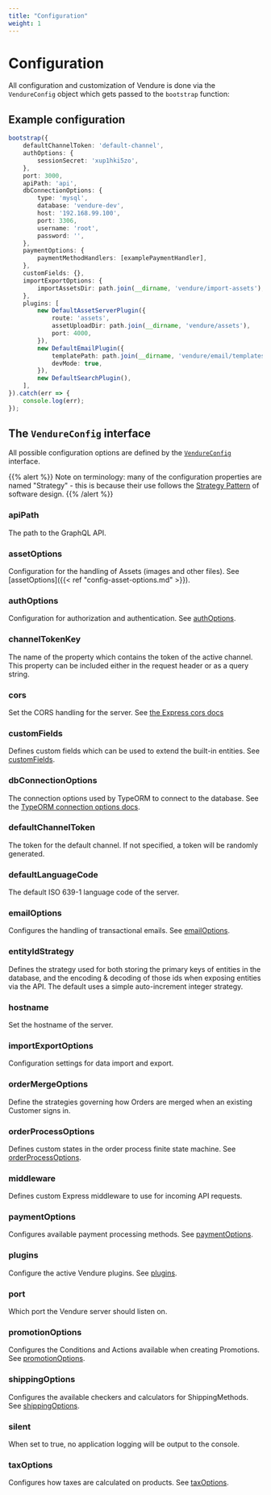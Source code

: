```yaml
---
title: "Configuration"
weight: 1
---
```


# Configuration

All configuration and customization of Vendure is done via the `VendureConfig` object which gets passed to the `bootstrap` function:

## Example configuration

```TypeScript
bootstrap({
    defaultChannelToken: 'default-channel',
    authOptions: {
        sessionSecret: 'xup1hki5zo',
    },
    port: 3000,
    apiPath: 'api',
    dbConnectionOptions: {
        type: 'mysql',
        database: 'vendure-dev',
        host: '192.168.99.100',
        port: 3306,
        username: 'root',
        password: '',
    },
    paymentOptions: {
        paymentMethodHandlers: [examplePaymentHandler],
    },
    customFields: {},
    importExportOptions: {
        importAssetsDir: path.join(__dirname, 'vendure/import-assets'),
    },
    plugins: [
        new DefaultAssetServerPlugin({
            route: 'assets',
            assetUploadDir: path.join(__dirname, 'vendure/assets'),
            port: 4000,
        }),
        new DefaultEmailPlugin({
            templatePath: path.join(__dirname, 'vendure/email/templates'),
            devMode: true,
        }),
        new DefaultSearchPlugin(),
    ],
}).catch(err => {
    console.log(err);
});
```

## The `VendureConfig` interface

All possible configuration options are defined by the [`VendureConfig`](https://github.com/vendure-ecommerce/vendure/blob/master/server/src/config/vendure-config.ts) interface.

{{% alert %}}
Note on terminology: many of the configuration properties are named "Strategy" - this is because their use follows the [Strategy Pattern](https://en.wikipedia.org/wiki/Strategy_pattern) of software design.
{{% /alert %}}

### apiPath

The path to the GraphQL API.

### assetOptions

Configuration for the handling of Assets (images and other files). See [assetOptions]({{< ref "config-asset-options.md" >}}).

### authOptions

Configuration for authorization and authentication. See [authOptions](/docs/config-auth-options).

### channelTokenKey

The name of the property which contains the token of the active channel. This property can be included either in the request header or as a query string.

### cors

Set the CORS handling for the server. See [the Express cors docs](https://github.com/expressjs/cors#configuration-options)

### customFields

Defines custom fields which can be used to extend the built-in entities. See [customFields](/docs/config-custom-fields).

### dbConnectionOptions

The connection options used by TypeORM to connect to the database. See the [TypeORM connection options docs](http://typeorm.io/#/connection-options).

### defaultChannelToken

The token for the default channel. If not specified, a token will be randomly generated.

### defaultLanguageCode

The default ISO 639-1 language code of the server.

### emailOptions

Configures the handling of transactional emails. See [emailOptions](/docs/config-email-options).

### entityIdStrategy

Defines the strategy used for both storing the primary keys of entities in the database, and the encoding & decoding of those ids when exposing entities via the API. The default uses a simple auto-increment integer strategy.

### hostname

Set the hostname of the server.

### importExportOptions

Configuration settings for data import and export.

### orderMergeOptions

Define the strategies governing how Orders are merged when an existing Customer signs in.

### orderProcessOptions

Defines custom states in the order process finite state machine. See [orderProcessOptions](/docs/config-order-process-options).

### middleware

Defines custom Express middleware to use for incoming API requests.

### paymentOptions

Configures available payment processing methods. See [paymentOptions](/docs/config-payment-options).

### plugins

Configure the active Vendure plugins. See [plugins](/docs/plugins).

### port

Which port the Vendure server should listen on.

### promotionOptions

Configures the Conditions and Actions available when creating Promotions. See [promotionOptions](/docs/config-promotion-options).

### shippingOptions

Configures the available checkers and calculators for ShippingMethods. See [shippingOptions](/docs/config-shipping-options).

### silent

When set to true, no application logging will be output to the console.

### taxOptions

Configures how taxes are calculated on products. See [taxOptions](/docs/config-tax-options).

